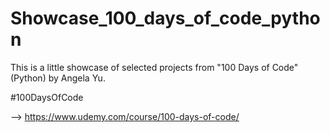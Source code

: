 # Showcase_100_days_of_code_python
This is a little showcase of selected projects from "100 Days of Code" (Python) by Angela Yu.

#100DaysOfCode

--> https://www.udemy.com/course/100-days-of-code/
